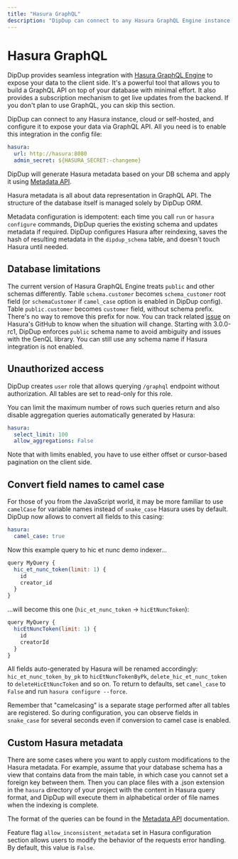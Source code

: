 ```yaml
---
title: "Hasura GraphQL"
description: "DipDup can connect to any Hasura GraphQL Engine instance and configure it to expose your data via GraphQL API."
---
```


# Hasura GraphQL

DipDup provides seamless integration with [Hasura GraphQL Engine](https://hasura.io/docs/2.0/index/) to expose your data to the client side. It's a powerful tool that allows you to build a GraphQL API on top of your database with minimal effort. It also provides a subscription mechanism to get live updates from the backend. If you don't plan to use GraphQL, you can skip this section.

DipDup can connect to any Hasura instance, cloud or self-hosted, and configure it to expose your data via GraphQL API. All you need is to enable this integration in the config file:

```yaml [dipdup.yaml]
hasura:
  url: http://hasura:8080
  admin_secret: ${HASURA_SECRET:-changeme}
```

DipDup will generate Hasura metadata based on your DB schema and apply it using [Metadata API](https://hasura.io/docs/2.0/api-reference/metadata-api/index/).

Hasura metadata is all about data representation in GraphQL API. The structure of the database itself is managed solely by DipDup ORM.

Metadata configuration is idempotent: each time you call `run` or `hasura configure` commands, DipDup queries the existing schema and updates metadata if required. DipDup configures Hasura after reindexing, saves the hash of resulting metadata in the `dipdup_schema` table, and doesn't touch Hasura until needed.

## Database limitations

The current version of Hasura GraphQL Engine treats `public` and other schemas differently. Table `schema.customer` becomes `schema_customer` root field (or `schemaCustomer` if `camel_case` option is enabled in DipDup config). Table `public.customer` becomes `customer` field, without schema prefix. There's no way to remove this prefix for now. You can track related [issue](https://github.com/hasura/graphql-engine/issues/3606) on Hasura's GitHub to know when the situation will change. Starting with 3.0.0-rc1, DipDup enforces `public` schema name to avoid ambiguity and issues with the GenQL library. You can still use any schema name if Hasura integration is not enabled.

## Unauthorized access

DipDup creates `user` role that allows querying `/graphql` endpoint without authorization. All tables are set to read-only for this role.

You can limit the maximum number of rows such queries return and also disable aggregation queries automatically generated by Hasura:

```yaml [dipdup.yaml]
hasura:
  select_limit: 100
  allow_aggregations: False
```

Note that with limits enabled, you have to use either offset or cursor-based pagination on the client side.

## Convert field names to camel case

For those of you from the JavaScript world, it may be more familiar to use `camelCase` for variable names instead of `snake_case` Hasura uses by default. DipDup now allows to convert all fields to this casing:

```yaml [dipdup.yaml]
hasura:
  camel_case: true
```

Now this example query to hic et nunc demo indexer...

```js [Query]{2}
query MyQuery {
  hic_et_nunc_token(limit: 1) {
    id
    creator_id
  }
}
```

...will become this one (`hic_et_nunc_token` -> `hicEtNuncToken`):

```js [Query]{2}
query MyQuery {
  hicEtNuncToken(limit: 1) {
    id
    creatorId
  }
}
```

All fields auto-generated by Hasura will be renamed accordingly: `hic_et_nunc_token_by_pk` to `hicEtNuncTokenByPk`, `delete_hic_et_nunc_token` to `deleteHicEtNuncToken` and so on. To return to defaults, set `camel_case` to `False` and run `hasura configure --force`.

Remember that "camelcasing" is a separate stage performed after all tables are registered. So during configuration, you can observe fields in `snake_case` for several seconds even if conversion to camel case is enabled.

## Custom Hasura metadata

There are some cases where you want to apply custom modifications to the Hasura metadata. For example, assume that your database schema has a view that contains data from the main table, in which case you cannot set a foreign key between them. Then you can place files with a .json extension in the `hasura` directory of your project with the content in Hasura query format, and DipDup will execute them in alphabetical order of file names when the indexing is complete.

The format of the queries can be found in the [Metadata API](https://hasura.io/docs/2.0/api-reference/metadata-api/index/) documentation.

Feature flag `allow_inconsistent_metadata` set in Hasura configuration section allows users to modify the behavior of the requests error handling. By default, this value is `False`.
